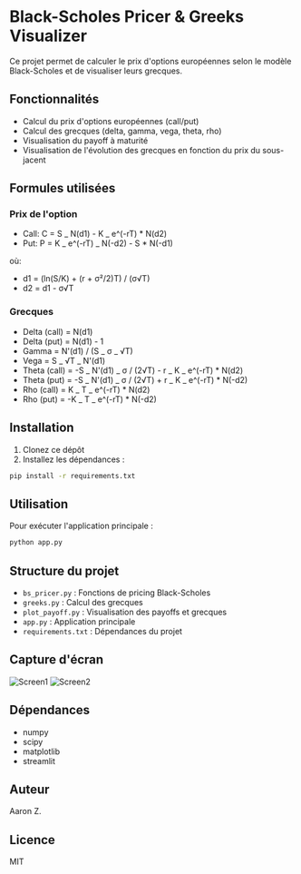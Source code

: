 # Black-Scholes Pricer & Greeks Visualizer

Ce projet permet de calculer le prix d'options européennes selon le modèle Black-Scholes et de visualiser leurs grecques.

## Fonctionnalités

- Calcul du prix d'options européennes (call/put)
- Calcul des grecques (delta, gamma, vega, theta, rho)
- Visualisation du payoff à maturité
- Visualisation de l'évolution des grecques en fonction du prix du sous-jacent

## Formules utilisées

### Prix de l'option

- Call: C = S _ N(d1) - K _ e^(-rT) \* N(d2)
- Put: P = K _ e^(-rT) _ N(-d2) - S \* N(-d1)

où:

- d1 = (ln(S/K) + (r + σ²/2)T) / (σ√T)
- d2 = d1 - σ√T

### Grecques

- Delta (call) = N(d1)
- Delta (put) = N(d1) - 1
- Gamma = N'(d1) / (S _ σ _ √T)
- Vega = S _ √T _ N'(d1)
- Theta (call) = -S _ N'(d1) _ σ / (2√T) - r _ K _ e^(-rT) \* N(d2)
- Theta (put) = -S _ N'(d1) _ σ / (2√T) + r _ K _ e^(-rT) \* N(-d2)
- Rho (call) = K _ T _ e^(-rT) \* N(d2)
- Rho (put) = -K _ T _ e^(-rT) \* N(-d2)

## Installation

1. Clonez ce dépôt
2. Installez les dépendances :

```bash
pip install -r requirements.txt
```

## Utilisation

Pour exécuter l'application principale :

```bash
python app.py
```

## Structure du projet

- `bs_pricer.py` : Fonctions de pricing Black-Scholes
- `greeks.py` : Calcul des grecques
- `plot_payoff.py` : Visualisation des payoffs et grecques
- `app.py` : Application principale
- `requirements.txt` : Dépendances du projet

## Capture d'écran

![Screen1](https://media.discordapp.net/attachments/1280431720679870475/1377959762322264084/screen2.png?ex=683adc88&is=68398b08&hm=15e7f4434a2e91daa0c7b14e7deb55639ca8c6ab0eb34100e7e39b384b9e3afa&=&format=webp&quality=lossless&width=1249&height=783)
![Screen2](https://media.discordapp.net/attachments/1280431720679870475/1377959762574180524/screen1.png?ex=683adc88&is=68398b08&hm=c760adef8929143e5aa28117e57c77838d577970ae32cc85c24a06c2bf43d41b&=&format=webp&quality=lossless&width=1248&height=785)
## Dépendances

- numpy
- scipy
- matplotlib
- streamlit


## Auteur

Aaron Z.

## Licence

MIT

